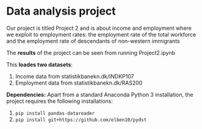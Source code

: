 # Data analysis project

Our project is titled Project 2 and is about income and employment where we exploit to employment rates: the employment rate of the total workforce and the employment rate of descendants of non-western immigrants

The **results** of the project can be seen from running Project2.ipynb 

This **loades two datasets**:

1. Income data from statistikbanekn.dk/INDKP107
1. Employment data from statistikbanekn.dk/RAS200

**Dependencies:** Apart from a standard Anaconda Python 3 installation, the project requires the following installations:

1. `pip install pandas-datareader`
1. `pip install git+https://github.com/elben10/pydst`
